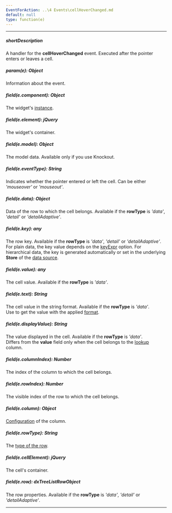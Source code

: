 ```yaml
---
EventForAction: ..\4 Events\cellHoverChanged.md
default: null
type: function(e)
---
```

---
##### shortDescription
A handler for the **cellHoverChanged** event. Executed after the pointer enters or leaves a cell.

##### param(e): Object
Information about the event.

##### field(e.component): Object
The widget's [instance](/api-reference/10%20UI%20Widgets/Component/3%20Methods/instance().md '/Documentation/ApiReference/UI_Widgets/dxTreeList/Methods/#instance').

##### field(e.element): jQuery
The widget's container.

##### field(e.model): Object
The model data. Available only if you use Knockout.

##### field(e.eventType): String
Indicates whether the pointer entered or left the cell. Can be either *'mouseover'* or *'mouseout'*.

##### field(e.data): Object
Data of the row to which the cell belongs. Available if the **rowType** is *'data'*, *'detail'* or *'detailAdaptive'*.

##### field(e.key): any
The row key. Available if the **rowType** is *'data'*, *'detail'* or *'detailAdaptive'*.      
For plain data, the key value depends on the [keyExpr](/api-reference/10%20UI%20Widgets/dxTreeList/1%20Configuration/keyExpr.md '/Documentation/ApiReference/UI_Widgets/dxTreeList/Configuration/#keyExpr') option. For hierarchical data, the key is generated automatically or set in the underlying **Store** of the [data source](/api-reference/10%20UI%20Widgets/dxTreeList/1%20Configuration/dataSource.md '/Documentation/ApiReference/UI_Widgets/dxTreeList/Configuration/#dataSource').

##### field(e.value): any
The cell value. Available if the **rowType** is *'data'*.

##### field(e.text): String
The cell value in the string format. Available if the **rowType** is *'data'*.       
Use to get the value with the applied [format](/api-reference/10%20UI%20Widgets/GridBase/1%20Configuration/columns/format.md '/Documentation/ApiReference/UI_Widgets/dxTreeList/Configuration/columns/#format').

##### field(e.displayValue): String
The value displayed in the cell. Available if the **rowType** is *'data'*.       
Differs from the **value** field only when the cell belongs to the [lookup](/api-reference/10%20UI%20Widgets/dxTreeList/1%20Configuration/columns/lookup '/Documentation/ApiReference/UI_Widgets/dxTreeList/Configuration/columns/lookup/') column.

##### field(e.columnIndex): Number
The index of the column to which the cell belongs.

##### field(e.rowIndex): Number
The visible index of the row to which the cell belongs.

##### field(e.column): Object
[Configuration](/api-reference/10%20UI%20Widgets/dxTreeList/1%20Configuration/columns '/Documentation/ApiReference/UI_Widgets/dxTreeList/Configuration/columns/') of the column.

##### field(e.rowType): String
The [type of the row](/api-reference/10%20UI%20Widgets/dxTreeList/6%20Row/rowType.md '/Documentation/ApiReference/UI_Widgets/dxTreeList/Row/#rowType').

##### field(e.cellElement): jQuery
The cell's container.

##### field(e.row): dxTreeListRowObject
The row properties. Available if the **rowType** is *'data'*, *'detail'* or *'detailAdaptive'*.

---
